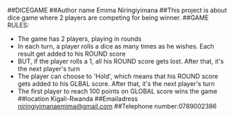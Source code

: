 ##DICEGAME
##Author name
Emima Niringiyimana
##This project is about dice game where 2 players are competing for being winner.
##GAME RULES:

- The game has 2 players, playing in rounds
- In each turn, a player rolls a dice as many times as he wishes. Each result get added to his ROUND score
- BUT, if the player rolls a 1, all his ROUND score gets lost. After that, it's the next player's turn
- The player can choose to 'Hold', which means that his ROUND score gets added to his GLBAL score. After that, it's the next player's turn
- The first player to reach 100 points on GLOBAL score wins the game
##location
Kigali-Rwanda
##Emailadress
niringiyimanaemima@gmail.com
##Telephone number:0789002386
